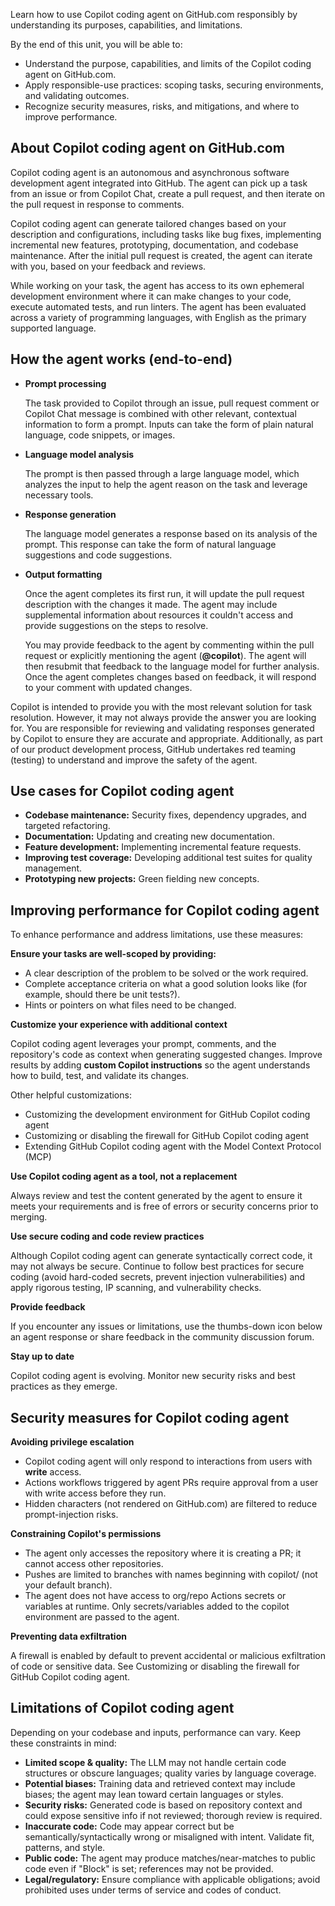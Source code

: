 Learn how to use Copilot coding agent on GitHub.com responsibly by understanding its purposes, capabilities, and limitations.

By the end of this unit, you will be able to:

- Understand the purpose, capabilities, and limits of the Copilot coding agent on GitHub.com.
- Apply responsible-use practices: scoping tasks, securing environments, and validating outcomes.
- Recognize security measures, risks, and mitigations, and where to improve performance.

## About Copilot coding agent on GitHub.com

Copilot coding agent is an autonomous and asynchronous software development agent integrated into GitHub. The agent can pick up a task from an issue or from Copilot Chat, create a pull request, and then iterate on the pull request in response to comments.

Copilot coding agent can generate tailored changes based on your description and configurations, including tasks like bug fixes, implementing incremental new features, prototyping, documentation, and codebase maintenance. After the initial pull request is created, the agent can iterate with you, based on your feedback and reviews.

While working on your task, the agent has access to its own ephemeral development environment where it can make changes to your code, execute automated tests, and run linters. The agent has been evaluated across a variety of programming languages, with English as the primary supported language.

## How the agent works (end-to-end)

- **Prompt processing** 
  
  The task provided to Copilot through an issue, pull request comment or Copilot Chat message is combined with other relevant, contextual information to form a prompt. Inputs can take the form of plain natural language, code snippets, or images.

- **Language model analysis** 
  
  The prompt is then passed through a large language model, which analyzes the input to help the agent reason on the task and leverage necessary tools.

- **Response generation** 
  
  The language model generates a response based on its analysis of the prompt. This response can take the form of natural language suggestions and code suggestions.

- **Output formatting** 
  
  Once the agent completes its first run, it will update the pull request description with the changes it made. The agent may include supplemental information about resources it couldn't access and provide suggestions on the steps to resolve.
  
  You may provide feedback to the agent by commenting within the pull request or explicitly mentioning the agent (**@copilot**). The agent will then resubmit that feedback to the language model for further analysis. Once the agent completes changes based on feedback, it will respond to your comment with updated changes.

Copilot is intended to provide you with the most relevant solution for task resolution. However, it may not always provide the answer you are looking for. You are responsible for reviewing and validating responses generated by Copilot to ensure they are accurate and appropriate. Additionally, as part of our product development process, GitHub undertakes red teaming (testing) to understand and improve the safety of the agent.

## Use cases for Copilot coding agent

- **Codebase maintenance:** Security fixes, dependency upgrades, and targeted refactoring.
- **Documentation:** Updating and creating new documentation.
- **Feature development:** Implementing incremental feature requests.
- **Improving test coverage:** Developing additional test suites for quality management.
- **Prototyping new projects:** Green fielding new concepts.

## Improving performance for Copilot coding agent

To enhance performance and address limitations, use these measures:

**Ensure your tasks are well-scoped by providing:**

- A clear description of the problem to be solved or the work required.
- Complete acceptance criteria on what a good solution looks like (for example, should there be unit tests?).
- Hints or pointers on what files need to be changed.

**Customize your experience with additional context** 

Copilot coding agent leverages your prompt, comments, and the repository's code as context when generating suggested changes. Improve results by adding **custom Copilot instructions** so the agent understands how to build, test, and validate its changes.

Other helpful customizations:

- Customizing the development environment for GitHub Copilot coding agent
- Customizing or disabling the firewall for GitHub Copilot coding agent
- Extending GitHub Copilot coding agent with the Model Context Protocol (MCP)

**Use Copilot coding agent as a tool, not a replacement** 

Always review and test the content generated by the agent to ensure it meets your requirements and is free of errors or security concerns prior to merging.

**Use secure coding and code review practices** 

Although Copilot coding agent can generate syntactically correct code, it may not always be secure. Continue to follow best practices for secure coding (avoid hard-coded secrets, prevent injection vulnerabilities) and apply rigorous testing, IP scanning, and vulnerability checks.

**Provide feedback** 

If you encounter any issues or limitations, use the thumbs-down icon below an agent response or share feedback in the community discussion forum.

**Stay up to date** 

Copilot coding agent is evolving. Monitor new security risks and best practices as they emerge.

## Security measures for Copilot coding agent

**Avoiding privilege escalation**

- Copilot coding agent will only respond to interactions from users with **write** access.
- Actions workflows triggered by agent PRs require approval from a user with write access before they run.
- Hidden characters (not rendered on GitHub.com) are filtered to reduce prompt-injection risks.
 

**Constraining Copilot's permissions**

- The agent only accesses the repository where it is creating a PR; it cannot access other repositories.
- Pushes are limited to branches with names beginning with copilot/ (not your default branch).
- The agent does not have access to org/repo Actions secrets or variables at runtime. Only secrets/variables added to the copilot environment are passed to the agent.

**Preventing data exfiltration**

A firewall is enabled by default to prevent accidental or malicious exfiltration of code or sensitive data. See Customizing or disabling the firewall for GitHub Copilot coding agent.

## Limitations of Copilot coding agent

Depending on your codebase and inputs, performance can vary. Keep these constraints in mind:

- **Limited scope & quality:** The LLM may not handle certain code structures or obscure languages; quality varies by language coverage.
- **Potential biases:** Training data and retrieved context may include biases; the agent may lean toward certain languages or styles.
- **Security risks:** Generated code is based on repository context and could expose sensitive info if not reviewed; thorough review is required.
- **Inaccurate code:** Code may appear correct but be semantically/syntactically wrong or misaligned with intent. Validate fit, patterns, and style.
- **Public code:** The agent may produce matches/near-matches to public code even if "Block" is set; references may not be provided.
- **Legal/regulatory:** Ensure compliance with applicable obligations; avoid prohibited uses under terms of service and codes of conduct.